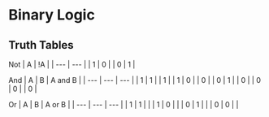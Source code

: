 # Binary Logic

## Truth Tables

Not
| A | !A |
| --- | --- |
| 1 | 0 |
| 0 | 1 |

And
| A | B | A and B |
| --- | --- | --- |
| 1 | 1 | | 1 |
| 1 | 0 | | 0 |
| 0 | 1 | | 0 |
| 0 | 0 | | 0 |

Or
| A | B | A or B |
| --- | --- | --- |
| 1 | 1 |  |
| 1 | 0 |  |
| 0 | 1 |  |
| 0 | 0 |  |
